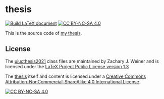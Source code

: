 # thesis
[![Build LaTeX document](https://github.com/Hugo-Leung/thesis/actions/workflows/complile.yml/badge.svg)](https://github.com/Hugo-Leung/thesis/actions/workflows/complile.yml)
[![CC BY-NC-SA 4.0][cc-by-nc-sa-shield]][cc-by-nc-sa]

This is the source code of [my thesis](https://github.com/Hugo-Leung/thesis/releases/latest/). 

## License
The [uiucthesis2021](https://grad.illinois.edu/thesis/format) class files are maintained by Zachary J. Weiner and is licensed under 
the [LaTeX Project Public License version 1.3](http://www.latex-project.org/lppl.txt)

The [thesis](https://github.com/Hugo-Leung/thesis/releases/latest/download/main.pdf) itself and content is licensed under a
[Creative Commons Attribution-NonCommercial-ShareAlike 4.0 International License][cc-by-nc-sa].

[![CC BY-NC-SA 4.0][cc-by-nc-sa-image]][cc-by-nc-sa]

[cc-by-nc-sa]: http://creativecommons.org/licenses/by-nc-sa/4.0/
[cc-by-nc-sa-image]: https://licensebuttons.net/l/by-nc-sa/4.0/88x31.png
[cc-by-nc-sa-shield]: https://img.shields.io/badge/License-CC%20BY--NC--SA%204.0-lightgrey.svg
